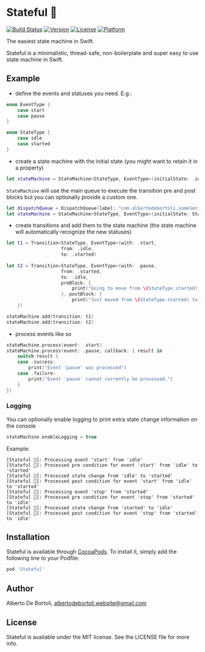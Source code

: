 # Stateful 🦜

[![Build Status](https://travis-ci.org/albertodebortoli/Stateful.svg?branch=master)](https://travis-ci.org/albertodebortoli/Stateful)
[![Version](https://img.shields.io/cocoapods/v/Stateful.svg?style=flat)](https://cocoapods.org/pods/Stateful)
[![License](https://img.shields.io/cocoapods/l/Stateful.svg?style=flat)](https://cocoapods.org/pods/Stateful)
[![Platform](https://img.shields.io/cocoapods/p/Stateful.svg?style=flat)](https://cocoapods.org/pods/Stateful)

The easiest state machine in Swift.

Stateful is a minimalistic, thread-safe, non-boilerplate and super easy to use state machine in Swift.

## Example

- define the events and statuses you need. E.g.:

```swift
enum EventType {
    case start
    case pause
}

enum StateType {
    case idle
    case started
}
```

- create a state machine with the initial state (you might want to retain it in a property)

```swift
let stateMachine = StateMachine<StateType, EventType>(initialState: .idle)
```

`StateMachine` will use the main queue to execute the transition pre and post blocks but you can optionally provide a custom one.

```swift
let dispatchQueue = DispatchQueue(label: "com.albertodebortoli.someSerialCallbackQueue")
let stateMachine = StateMachine<StateType, EventType>(initialState: StateType.idle, callbackQueue: dispatchQueue)
```

- create transitions and add them to the state machine (the state machine will automatically recognize the new statuses)

```swift
let t1 = Transition<StateType, EventType>(with: .start,
                    from: .idle,
                    to: .started)
                    
let t2 = Transition<StateType, EventType>(with: .pause,
                    from: .started,
                    to: .idle,
                    preBlock: {
                        print("Going to move from \(StateType.started) to \(StateType.idle)!")
                    }, postBlock: {
                        print("Just moved from \(StateType.started) to \(StateType.idle)!")
    })

stateMachine.add(transition: t1)
stateMachine.add(transition: t2)
```

- process events like so

```swift
stateMachine.process(event: .start)
stateMachine.process(event: .pause, callback: { result in
    switch result {
    case .success:
        print("Event 'pause' was processed")
    case .failure:
        print("Event 'pause' cannot currently be processed.")
    }
})
```

### Logging

You can optionally enable logging to print extra state change information on the console 

```swift
stateMachine.enableLogging = true
```

Example:

```
[Stateful 🦜]: Processing event 'start' from 'idle'
[Stateful 🦜]: Processed pre condition for event 'start' from 'idle' to 'started'
[Stateful 🦜]: Processed state change from 'idle' to 'started'
[Stateful 🦜]: Processed post condition for event 'start' from 'idle' to 'started'
[Stateful 🦜]: Processing event 'stop' from 'started'
[Stateful 🦜]: Processed pre condition for event 'stop' from 'started' to 'idle'
[Stateful 🦜]: Processed state change from 'started' to 'idle'
[Stateful 🦜]: Processed post condition for event 'stop' from 'started' to 'idle'
```

## Installation

Stateful is available through [CocoaPods](https://cocoapods.org). To install
it, simply add the following line to your Podfile:

```ruby
pod 'Stateful'
```

## Author

Alberto De Bortoli, albertodebortoli.website@gmail.com

## License

Stateful is available under the MIT license. See the LICENSE file for more info.
